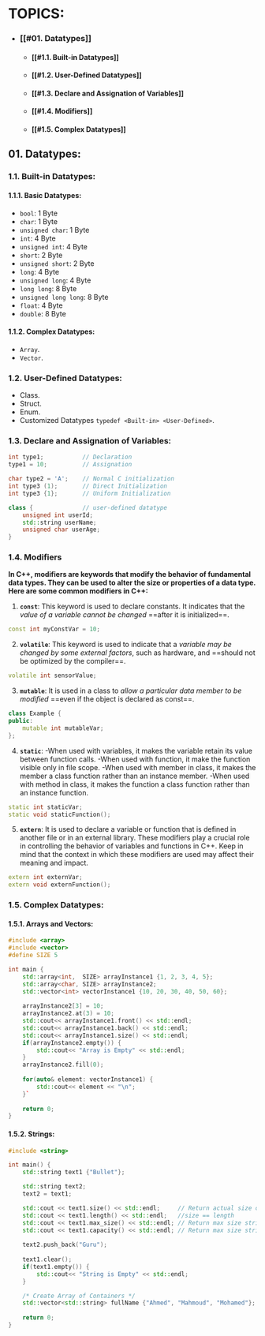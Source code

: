 # **TOPICS:**
- ### [[#01. Datatypes]]
	- #### [[#1.1. Built-in Datatypes]]
	- #### [[#1.2. User-Defined Datatypes]]
	- #### [[#1.3. Declare and Assignation of Variables]]
	- #### [[#1.4. Modifiers]]
	- #### [[#1.5. Complex Datatypes]]

## 01. Datatypes:
### 1.1. Built-in Datatypes:
#### 1.1.1. Basic Datatypes:
- `bool`: 1 Byte
- `char`: 1 Byte
- `unsigned char`: 1 Byte
- `int`: 4 Byte
- `unsigned int`: 4 Byte
- `short`: 2 Byte
- `unsigned short`: 2 Byte
- `long`: 4 Byte
- `unsigned long`: 4 Byte
- `long long`: 8 Byte
- `unsigned long long`: 8 Byte
- `float`: 4 Byte
- `double`: 8 Byte
#### 1.1.2. Complex Datatypes:
- `Array`.
- `Vector`.

### 1.2. User-Defined Datatypes:
- Class.
- Struct.
- Enum.
- Customized Datatypes `typedef <Built-in> <User-Defined>`.

### 1.3. Declare and Assignation of Variables:
```cpp
int type1;           // Declaration
type1 = 10;          // Assignation
```

```cpp
char type2 = 'A';    // Normal C initialization
int type3 (1);       // Direct Initialization
int type3 {1};       // Uniform Initialization
```

```cpp
class {              // user-defined datatype
	unsigned int userId;
	std::string userName;
	unsigned char userAge;
}
```

### 1.4. Modifiers
**In C++, modifiers are keywords that modify the behavior of fundamental data types. They can be used to alter the size or properties of a data type. Here are some common modifiers in C++:**

1. **`const`**: 
This keyword is used to declare constants. It indicates that the *value of a variable cannot be changed* ==after it is initialized==.
```cpp
const int myConstVar = 10; 
```

2. **`volatile`**: 
This keyword is used to indicate that a *variable may be changed by some external factors*, such as hardware, and ==should not be optimized by the compiler==.
```cpp
volatile int sensorValue; 
```

3. **`mutable`**: 
It is used in a class to *allow a particular data member to be modified* ==even if the object is declared as const==.
```cpp
class Example { 
public: 
	mutable int mutableVar; 
}; 
```

4. **`static`**: 
-When used with variables, it makes the variable retain its value between function calls.
-When used with function, it make the function visible only in file scope.
-When used with member in class, it makes the member a class function rather than an instance member.
-When used with method in class, it makes the function a class function rather than an instance function.
```cpp
static int staticVar; 
static void staticFunction(); 
```

5. **`extern`**: 
It is used to declare a variable or function that is defined in another file or in an external library.
	These modifiers play a crucial role in controlling the behavior of variables and functions in C++. Keep in mind that the context in which these modifiers are used may affect their meaning and impact.
```cpp
extern int externVar; 
extern void externFunction(); 
```

### 1.5. Complex Datatypes:
#### 1.5.1. Arrays and Vectors:
```cpp
#include <array>
#include <vector>
#define SIZE 5

int main {
	std::array<int,  SIZE> arrayInstance1 {1, 2, 3, 4, 5};
	std::array<char, SIZE> arrayInstance2;
	std::vector<int> vectorInstance1 {10, 20, 30, 40, 50, 60};
	
	arrayInstance2[3] = 10;
	arrayInstance2.at(3) = 10;
	std::cout<< arrayInstance1.front() << std::endl;
	std::cout<< arrayInstance1.back() << std::endl;
	std::cout<< arrayInstance1.size() << std::endl;
	if(arrayInstance2.empty()) {
		std::cout<< "Array is Empty" << std::endl;
	}
	arrayInstance2.fill(0);
	
	for(auto& element: vectorInstance1) {
		std::cout<< element << "\n";
	}`
	
	return 0;
}
```

#### 1.5.2. Strings:
```cpp
#include <string>

int main() {
	std::string text1 {"Bullet"};

	std::string text2;
	text2 = text1;

	std::cout << text1.size() << std::endl;     // Return actual size of string
	std::cout << text1.length() << std::endl;   //size == length
	std::cout << text1.max_size() << std::endl; // Return max size string can reach.
	std::cout << text1.capacity() << std::endl; // Return max size string can reach, b4     string reserve a new memory location to accomdate string expansion.
	
	text2.push_back("Guru");
	
	text1.clear();
	if(text1.empty()) {
		std::cout<< "String is Empty" << std::endl;
	}

	/* Create Array of Containers */
	std::vector<std::string> fullName {"Ahmed", "Mahmoud", "Mohamed"};
	
	return 0;
}
```